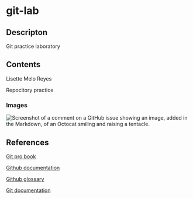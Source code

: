 # git-lab
## Descripton


Git practice laboratory



## Contents

Lisette Melo Reyes

Repocitory practice

### Images
![Screenshot of a comment on a GitHub issue showing an image, added in the Markdown, 
of an Octocat smiling and raising a tentacle.](https://myoctocat.com/assets/images/base-octocat.svg)

## References

[Git pro book](https://git-scm.com/book/en/v2)

[Github documentation](https://docs.github.com/en)

[Github glossary]( https://docs.github.com/en/get-started/learning-about-github/github-glossary)

[Git documentation](https://git-scm.com/doc)


